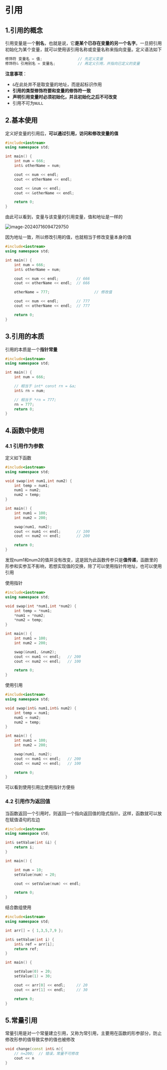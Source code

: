# 引用

## 1.引用的概念

引用变量是一个**别名**，也就是说，它**是某个已存在变量的另一个名字**。一旦把引用初始化为某个变量，就可以使用该引用名称或变量名称来指向变量。定义语法如下

```c++
修饰符 变量名 = 值;				// 先定义变量
修饰符& 引用别名 = 变量名;		  // 再定义引用，并指向已定义的变量
```

**注意事项**：

- `&`在此处并不是取变量的地址，而是起标识作用
- **引用的类型修饰符要和变量的修饰符一致**
- **声明引用变量时必须初始化，并且初始化之后不可改变**
- 引用不可为`NULL`

## 2.基本使用

定义好变量的引用后，**可以通过引用，访问和修改变量的值**

```c++
#include<iostream>
using namespace std;

int main() {
	int num = 666;
	int& otherName = num;

	cout << num << endl;		
	cout << otherName << endl;		

	cout << &num << endl;		
	cout << &otherName << endl;		

	return 0;
}
```

由此可以看到，变量与该变量的引用变量，值和地址是一样的

![image-20240716094729750](https://gitee.com/xarzhi/picture/raw/master/img/image-20240716094729750.png)

因为地址一致，所以修改引用的值，也就相当于修改变量本身的值

```c++
#include<iostream>
using namespace std;

int main() {
	int num = 666;
	int& otherName = num;

	cout << num << endl;		// 666
	cout << otherName << endl;	// 666

	otherName = 777;					// 修改值

	cout << num << endl;		// 777
	cout << otherName << endl;	// 777

	return 0;
}
```



## 3.引用的本质

引用的本质是一个**指针常量**

```c++
#include<iostream>
using namespace std;

int main() {
	int num = 666;

	// 相当于 int* const rn = &a;
	int& rn = num;

	// 相当于 *rn = 777;
	rn = 777;
	return 0;
}
```



## 4.函数中使用

### 4.1 引用作为参数

定义如下函数

```c++
#include<iostream>
using namespace std;

void swap(int num1,int num2) {
	int temp = num1;
	num1 = num2;
	num2 = temp;
}

int main() {
	int num1 = 100;
	int num2 = 200;

	swap(num1, num2);
	cout << num1 << endl;		// 100
	cout << num2 << endl;		// 200

	return 0;
}
```

发现num1和num2的值并没有改变，这是因为此函数传参只是**值传递**，函数里的形参和实参互不影响，若想实现值的交换，除了可以使用指针传地址，也可以使用引用

使用指针

```c++
#include<iostream>
using namespace std;

void swap(int *num1,int *num2) {
	int temp = *num1;
	*num1 = *num2;
	*num2 = temp;
}

int main() {
	int num1 = 100;
	int num2 = 200;

	swap(&num1, &num2);
	cout << num1 << endl;	// 200
	cout << num2 << endl;	// 100

	return 0;
}
```

使用引用

```c++
#include<iostream>
using namespace std;

void swap(int& num1,int& num2) {
	int temp = num1;
	num1 = num2;
	num2 = temp;
}

int main() {
	int num1 = 100;
	int num2 = 200;

	swap(num1, num2);
	cout << num1 << endl;	// 200
	cout << num2 << endl;	// 100

	return 0;
}
```

可以看到使用引用比使用指针方便些



### 4.2 引用作为返回值

当函数返回一个引用时，则返回一个指向返回值的隐式指针。这样，函数就可以放在赋值语句的左边

```c++ {4-6,11}
#include<iostream>
using namespace std;

int& setValue(int &i) {
	return i;
}

int main() {

	int num = 10;
	setValue(num) = 20;

	cout << setValue(num) << endl;

	return 0;
}

```

结合数组使用

```c++ {6-9,13,14}
#include<iostream>
using namespace std;

int arr[] = { 1,3,5,7,9 };

int& setValue(int i) {
	int& ref = arr[i];
	return ref;
}

int main() {

	setValue(0) = 20;
	setValue(1) = 30;

	cout << arr[0] << endl;		// 20
	cout << arr[1] << endl;		// 30

	return 0;
}
```





## 5.常量引用

常量引用是对一个常量建立引用，又称为常引用，主要用在函数的形参部分，防止修改形参的值导致实参的值也被修改

```c++
void change(const int& n){
	// n=200;  // 错误，常量不可修改
    cout << n
}
```




